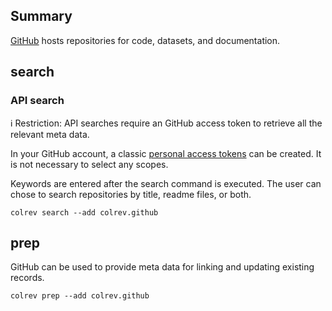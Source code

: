## Summary

[GitHub](https://github.com/) hosts repositories for code, datasets, and documentation.

## search

### API search

ℹ️ Restriction: API searches require an GitHub access token to retrieve all the relevant meta data.

In your GitHub account, a classic [personal access tokens](https://docs.github.com/en/authentication/keeping-your-account-and-data-secure/managing-your-personal-access-tokens) can be created. It is not necessary to select any scopes.

Keywords are entered after the search command is executed. The user can chose to search repositories by title, readme files, or both.

```
colrev search --add colrev.github
```

## prep

GitHub can be used to provide meta data for linking and updating existing records.

```
colrev prep --add colrev.github
```
